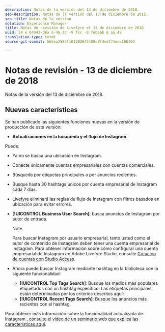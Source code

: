 ```yaml
---
description: Notas de la versión del 13 de diciembre de 2018.
seo-description: Notas de la versión del 13 de diciembre de 2018.
seo-title: Notas de la versión
solution: Experience Manager
title: Notas de revisión de Livefyre el 13 de diciembre de 2018
uuid: 34 e 64943-dea 6-46 ac -9 fcc -8 febeab 6 aa 42
translation-type: tm+mt
source-git-commit: 566ea2587f101202045488e9f4edf73ece100293

---
```



# Notas de revisión - 13 de diciembre de 2018

Notas de la versión del 13 de diciembre de 2018.

## Nuevas características

Se han publicado las siguientes funciones nuevas en la versión de producción de esta versión:

* **Actualizaciones en la búsqueda y el flujo de Instagram.**

Puede:

* Ya no se busca una ubicación en Instagram.
* Conecte únicamente cuentas empresariales con cuentas comerciales.
* Búsqueda por etiquetas principales o por anuncios recientes.
* Busque hasta 30 hashtags únicos por cuenta empresarial de Instagram cada 7 días.

* Livefyre eliminará las reglas de flujo de Instagram con filtros basados en ubicación para evitar errores.
* **[!UICONTROL Business User Search]**: busca anuncios de Instagram por autor de entrada.

   >[!NOTE]
   >
   >Para buscar Instagram por usuario empresarial, tanto usted como el autor de contenido de Instagram deben tener una cuenta empresarial de Instagram. Para obtener información sobre cómo configurar una cuenta empresarial de Instagram en Adobe Livefyre Studio, consulte [Creación de cuentas con Studio Access](/help/using/c-users-creating-accounts-with-studio-access/t-configure-social-accout-instagram/c-about-instagram-accounts.md#c_about_instagram_accounts).

* Ahora puede buscar Instagram mediante hashtag en la biblioteca con la siguiente funcionalidad:

   * **[!UICONTROL Top Tags Search]**: Busque los medios más populares etiquetados con un hashtag específico. Las etiquetas principales están determinadas por los criterios descritos aquí: [](https://developers.facebook.com/docs/instagram-api/reference/hashtag/top-media)
   * **[!UICONTROL Recent Tags Search]**: Busque los anuncios más recientes con el hashtag.

Para obtener más información sobre la funcionalidad actualizada de Instagram [, consulte el vídeo de un seminario web que explica las características aquí](https://youtu.be/wRkGc3obaOA).
